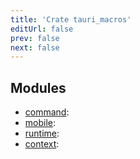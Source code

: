 ```yaml
---
title: 'Crate tauri_macros'
editUrl: false
prev: false
next: false
---
```




## Modules


- [command](/2/reference/rust/tauri-macros/command): 
- [mobile](/2/reference/rust/tauri-macros/mobile): 
- [runtime](/2/reference/rust/tauri-macros/runtime): 
- [context](/2/reference/rust/tauri-macros/context): 